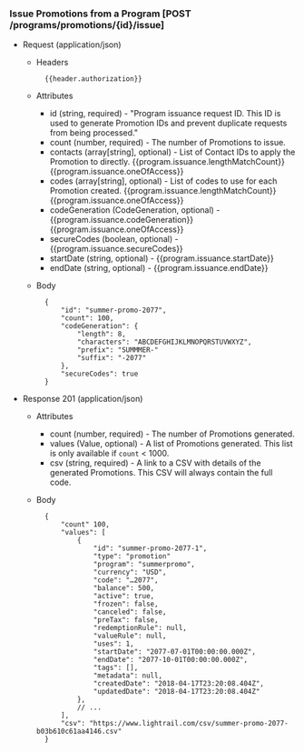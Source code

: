 ### Issue Promotions from a Program [POST /programs/promotions/{id}/issue]

+ Request (application/json)
    + Headers
    
            {{header.authorization}}

    + Attributes
        + id (string, required) - "Program issuance request ID.  This ID is used to generate Promotion IDs and prevent duplicate requests from being processed."
        + count (number, required) - The number of Promotions to issue.
        + contacts (array[string], optional) - List of Contact IDs to apply the Promotion to directly.  {{program.issuance.lengthMatchCount}}  {{program.issuance.oneOfAccess}}
        + codes (array[string], optional) - List of codes to use for each Promotion created.  {{program.issuance.lengthMatchCount}}  {{program.issuance.oneOfAccess}}
        + codeGeneration (CodeGeneration, optional) - {{program.issuance.codeGeneration}} {{program.issuance.oneOfAccess}}
        + secureCodes (boolean, optional) - {{program.issuance.secureCodes}}
        + startDate (string, optional) - {{program.issuance.startDate}}
        + endDate (string, optional) - {{program.issuance.endDate}}
        
    + Body
    
            {
                "id": "summer-promo-2077",
                "count": 100,
                "codeGeneration": {
                    "length": 8,
                    "characters": "ABCDEFGHIJKLMNOPQRSTUVWXYZ",
                    "prefix": "SUMMMER-"
                    "suffix": "-2077"
                },
                "secureCodes": true
            }
    
+ Response 201 (application/json)
    + Attributes
        + count (number, required) - The number of Promotions generated.
        + values (Value, optional) - A list of Promotions generated.  This list is only available if `count` < 1000.
        + csv (string, required) - A link to a CSV with details of the generated Promotions.  This CSV will always contain the full code.

    + Body
    
            {
                "count" 100,
                "values": [
                    {
                        "id": "summer-promo-2077-1",
                        "type": "promotion"
                        "program": "summerpromo",
                        "currency": "USD",
                        "code": "…2077",
                        "balance": 500,
                        "active": true,
                        "frozen": false,
                        "canceled": false,
                        "preTax": false,
                        "redemptionRule": null,
                        "valueRule": null,
                        "uses": 1,
                        "startDate": "2077-07-01T00:00:00.000Z",
                        "endDate": "2077-10-01T00:00:00.000Z",
                        "tags": [],
                        "metadata": null,
                        "createdDate": "2018-04-17T23:20:08.404Z",
                        "updatedDate": "2018-04-17T23:20:08.404Z"
                    },
                    // ...
                ],
                "csv": "https://www.lightrail.com/csv/summer-promo-2077-b03b610c61aa4146.csv"
            }
